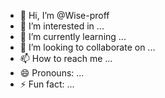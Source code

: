 - 👋 Hi, I’m @Wise-proff
- 👀 I’m interested in ...
- 🌱 I’m currently learning ...
- 💞️ I’m looking to collaborate on ...
- 📫 How to reach me ...
- 😄 Pronouns: ...
- ⚡ Fun fact: ...

<!---
Wise-proff/Wise-proff is a ✨ special ✨ repository because its `README.md` (this file) appears on your GitHub profile.
You can click the Preview link to take a look at your changes.
--->
